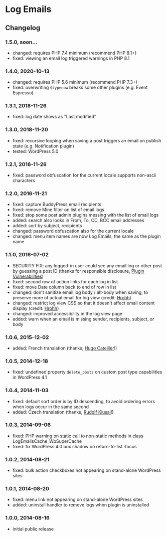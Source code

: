 # Log Emails

## Changelog

### 1.5.0, soon...

* changed: requires PHP 7.4 minimum (recommend PHP 8.1+)
* fixed: viewing an email log triggered warnings in PHP 8.1

### 1.4.0, 2020-10-13

* changed: requires PHP 5.6 minimum (recommend PHP 7.3+)
* fixed: overwriting `$typenow` breaks some other plugins (e.g. Event Espresso)

### 1.3.1, 2018-11-26

* fixed: log date shows as "Last modified"

### 1.3.0, 2018-11-20

* fixed: recursive looping when saving a post triggers an email on publish state (e.g. Notification plugin)
* tested: WordPress 5.0

### 1.2.1, 2016-11-26

* fixed: password obfuscation for the current locale supports non-ascii characters

### 1.2.0, 2016-11-21

* fixed: capture BuddyPress email recipients
* fixed: remove Mine filter on list of email logs
* fixed: stop some post admin plugins messing with the list of email logs
* added: search also looks in From, To, CC, BCC email addresses
* added: sort by subject, recipients
* changed: password obfuscation also for the current locale
* changed: menu item names are now Log Emails, the same as the plugin name

### 1.1.0, 2016-07-02

* SECURITY FIX: any logged-in user could see any email log or other post by guessing a post ID (thanks for responsible disclosure, [Plugin Vulnerabilities](https://www.pluginvulnerabilities.com/))
* fixed: second row of action links for each log in list
* fixed: move Date column back to end of row in list
* changed: don't sanitize email log body / alt-body when saving, to preserve more of actual email for log view (credit: [Hrohh](https://wordpress.org/support/profile/hrohh))
* changed: restrict log view CSS so that it doesn't affect email content display (credit: [Hrohh](https://wordpress.org/support/profile/hrohh))
* changed: improved accessibility in the log view page
* added: warn when an email is missing sender, recipients, subject, or body

### 1.0.6, 2015-12-02

* added: French translation (thanks, [Hugo Catellier](http://www.eticweb.ca/)!)

### 1.0.5, 2014-12-18

* fixed: undefined property `delete_posts` on custom post type capabilities in WordPress 4.1

### 1.0.4, 2014-11-03

* fixed: default sort order is by ID descending, to avoid ordering errors when logs occur in the same second
* added: Czech translation (thanks, [Rudolf Klusal](http://www.klusik.cz/)!)

### 1.0.3, 2014-09-06

* fixed: PHP warning on static call to non-static methods in class LogEmailsCache_WpSuperCache
* fixed: fix WordPress 4.0 box shadow on return-to-list :focus

### 1.0.2, 2014-08-21

* fixed: bulk action checkboxes not appearing on stand-alone WordPress sites

### 1.0.1, 2014-08-20

* fixed: menu link not appearing on stand-alone WordPress sites
* added: uninstall handler to remove logs when plugin is uninstalled

### 1.0.0, 2014-08-16

* initial public release
